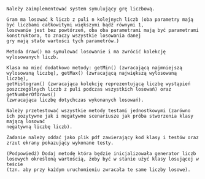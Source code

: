     Należy zaimplementować system symulujący grę liczbową.
    
    Gram ma losować k liczb z puli n kolejnych liczb (oba parametry mają być liczbami całkowitymi większymi bądź równymi 1, 
    losowanie jest bez powtórzeń, oba oba parametrami mają być parametrami konstruktora, to znaczy wszystkie losowania danej
    gry mają stałe wartości tych parametrów.)
    
    Metoda draw() ma symulować losowanie i ma zwrócić kolekcję wylosowanych liczb.
    
    Klasa ma mieć dodatkowo metody: getMin() (zwracającą najmniejszą wylosowaną liczbę), getMax() (zwracającą największą wylosowaną liczbę),
    getHistogram() (zwracająca kolekcję reprezentującą liczbę wystąpień poszczególnych liczb z puli podczas wszystkich losowań) oraz getNumberOfDraws() 
    (zwracająca liczbę dotychczas wykonanych losowań).
    
    Należy przetestować wszystkie metody testami jednostkowymi (zarówno ich pozytywne jak i negatywne scenariusze jak próba stworzenia klasy mającą losować
    negatywną liczbę liczb).
    
    Zadanie należy oddać jako plik pdf zawierający kod klasy i testów oraz zrzut ekrany pokazujący wykonane testy.
    
    (Podpowiedź) Dodaj metodę która będzie inicjalizowała generator liczb losowych określoną wartością, żeby być w stanie użyć klasy losującej w teście 
    (tzn. aby przy każdym uruchomieniu zwracała te same liczby losowe).
